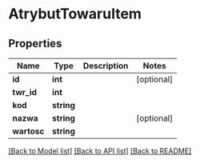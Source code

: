 # AtrybutTowaruItem

## Properties
Name | Type | Description | Notes
------------ | ------------- | ------------- | -------------
**id** | **int** |  | [optional] 
**twr_id** | **int** |  | 
**kod** | **string** |  | 
**nazwa** | **string** |  | [optional] 
**wartosc** | **string** |  | 

[[Back to Model list]](../../README.md#documentation-for-models) [[Back to API list]](../../README.md#documentation-for-api-endpoints) [[Back to README]](../../README.md)

